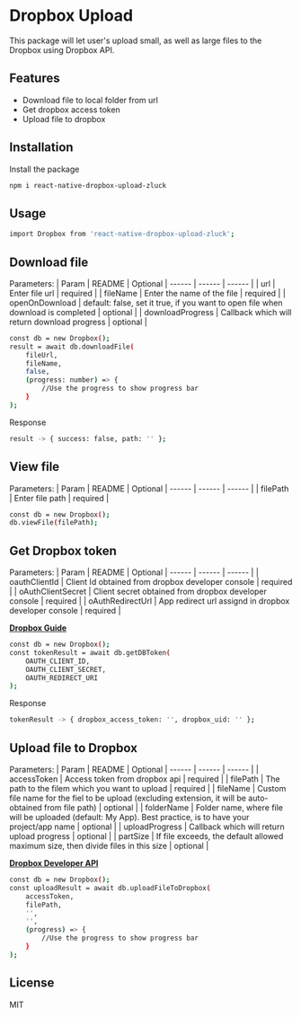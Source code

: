 # Dropbox Upload 

This package will let user's upload small, as well as large files to the Dropbox using Dropbox API.

## Features

- Download file to local folder from url
- Get dropbox access token
- Upload file to dropbox

## Installation
Install the package

```sh
npm i react-native-dropbox-upload-zluck
```

## Usage
```sh
import Dropbox from 'react-native-dropbox-upload-zluck';
```

## Download file
Parameters:
| Param | README | Optional
| ------ | ------ | ------ |
| url | Enter file url | required |
| fileName | Enter the name of the file | required |
| openOnDownload | default: false, set it true, if you want to open file when download is completed | optional |
| downloadProgress | Callback which will return download progress | optional |

```sh
const db = new Dropbox();
result = await db.downloadFile(
    fileUrl,
    fileName,
    false,
    (progress: number) => {
        //Use the progress to show progress bar
    }
);
```
Response
```sh
result -> { success: false, path: '' };
```

## View file
Parameters:
| Param | README | Optional
| ------ | ------ | ------ |
| filePath | Enter file path | required |

```sh
const db = new Dropbox();
db.viewFile(filePath);
```

## Get Dropbox token
Parameters:
| Param | README | Optional
| ------ | ------ | ------ |
| oauthClientId | Client Id obtained from dropbox developer console | required |
| oAuthClientSecret | Client secret obtained from dropbox developer console | required |
| oAuthRedirectUrl | App redirect url assignd in dropbox developer console | required |

**[Dropbox Guide](https://developers.dropbox.com/oauth-guide)**

```sh
const db = new Dropbox();
const tokenResult = await db.getDBToken(
    OAUTH_CLIENT_ID,
    OAUTH_CLIENT_SECRET,
    OAUTH_REDIRECT_URI
);
```
Response
```sh
tokenResult -> { dropbox_access_token: '', dropbox_uid: '' };
```

## Upload file to Dropbox
Parameters:
| Param | README | Optional
| ------ | ------ | ------ |
| accessToken | Access token from dropbox api | required |
| filePath | The path to the filem which you want to upload | required |
| fileName | Custom file name for the fiel to be upload (excluding extension, it will be auto-obtained from file path) | optional |
| folderName | Folder name, where file will be uploaded (default: My App). Best practice, is to have your project/app name | optional |
| uploadProgress | Callback which will return upload progress | optional |
| partSize | If file exceeds, the default allowed maximum size, then divide files in this size | optional |

**[Dropbox Developer API](https://www.dropbox.com/developers/documentation/http/documentation)**

```sh
const db = new Dropbox();
const uploadResult = await db.uploadFileToDropbox(
    accessToken,
    filePath,
    '',
    '',
    (progress) => {
        //Use the progress to show progress bar
    }
);
```

## License

MIT